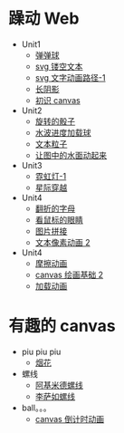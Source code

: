 # 躁动 Web

- Unit1
  - [弹弹球](http://sukura9527.github.io/fancy-web/弹弹球)
  - [svg 镂空文本](http://sukura9527.github.io/fancy-web/svg镂空文本)
  - [svg 文字动画路径-1](http://sukura9527.github.io/fancy-web/svg文字动画路径-1)
  - [长阴影](http://sukura9527.github.io/fancy-web/长阴影)
  - [初识 canvas](http://sukura9527.github.io/fancy-web/初识canvas)
- Unit2
  - [旋转的骰子](http://sukura9527.github.io/fancy-web/旋转的骰子)
  - [水波进度加载球](http://sukura9527.github.io/fancy-web/水波进度加载球)
  - [文本粒子](http://sukura9527.github.io/fancy-web/文本粒子)
  - [让图中的水面动起来](http://sukura9527.github.io/fancy-web/让图中的水面动起来)
- Unit3
  - [霓虹灯-1](http://sukura9527.github.io/fancy-web/霓虹灯-1)
  - [星际穿越](http://sukura9527.github.io/fancy-web/星际穿越)
- Unit4
  - [翻折的字母](http://sukura9527.github.io/fancy-web/翻折的字母)
  - [看鼠标的眼睛](http://sukura9527.github.io/fancy-web/看鼠标的眼睛)
  - [图片拼接](http://sukura9527.github.io/fancy-web/图片拼接)
  - [文本像素动画 2](http://sukura9527.github.io/fancy-web/文本像素动画2)
- Unit4
  - [摩擦动画](http://sukura9527.github.io/fancy-web/摩擦动画)
  - [canvas 绘画基础 2](http://sukura9527.github.io/fancy-web/canvas绘画基础2)
  - [加载动画](http://sukura9527.github.io/fancy-web/加载动画)

# 有趣的 canvas

- piu piu piu
  - [烟花](http://sukura9527.github.io/fancy-web/烟花)
- 螺线
  - [阿基米德螺线](http://sukura9527.github.io/fancy-web/阿基米德螺线)
  - [李萨如螺线](http://sukura9527.github.io/fancy-web/李萨如螺线)
- ball。。。
  - [canvas 倒计时动画](http://sukura9527.github.io/fancy-web/canvas倒计时动画)
